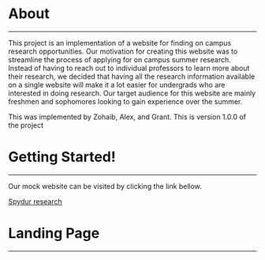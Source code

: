 # About

---

This project is an implementation of a website for finding on campus research opportunities. Our motivation for creating this website was to streamline the process of applying for on campus summer research. Instead of having to reach out to individual professors  to learn more about their research, we decided that having all the research information available on a single website will make it a lot easier for undergrads who are interested in doing research. Our target audience for this website are mainly freshmen and sophomores looking to gain experience over the summer.

This was implemented by Zohaib, Alex, and Grant. This is version 1.0.0 of the project

# Getting Started!

---

Our mock website can be visited by clicking the link bellow.

[Spydur research](https://zdon-official.github.io/Spydur_research/)

# Landing Page

---
